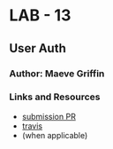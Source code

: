 # LAB - 13

## User Auth

### Author: Maeve Griffin

### Links and Resources
* [submission PR](https://github.com/adoxic-401-advanced-javascript/user-auth/pull/1)
* [travis](http://xyz.com)
* [](http://xyz.com) (when applicable)

